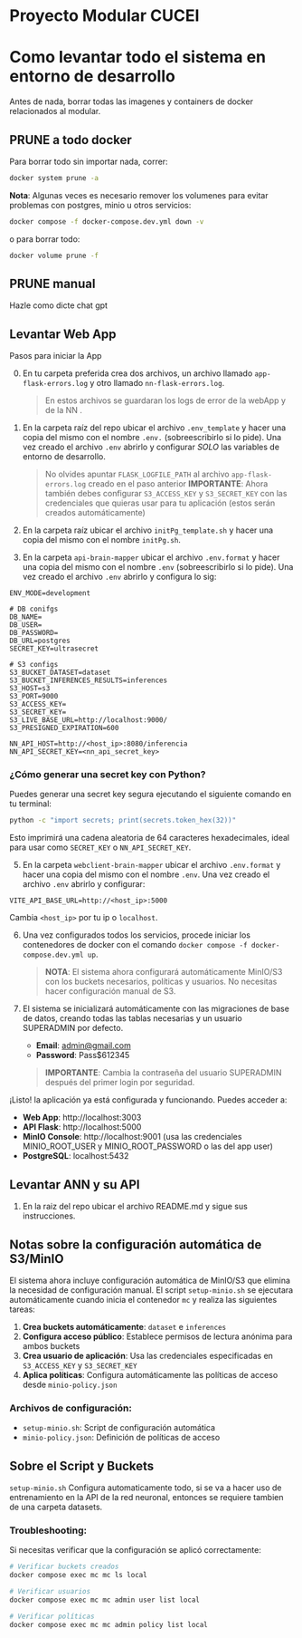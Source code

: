 # Proyecto Modular CUCEI

# Como levantar todo el sistema en entorno de desarrollo
Antes de nada, borrar todas las imagenes y containers de docker relacionados al modular.

## PRUNE a todo docker
Para borrar todo sin importar nada, correr: 
```sh
docker system prune -a
```
**Nota**: Algunas veces es necesario remover los volumenes para evitar problemas con postgres, minio u otros servicios:
```sh
docker compose -f docker-compose.dev.yml down -v
```
o para borrar todo:
```sh
docker volume prune -f
```

## PRUNE manual
Hazle como dicte chat gpt

## Levantar Web App
Pasos para iniciar la App

0. En tu carpeta preferida crea dos archivos, un archivo llamado `app-flask-errors.log` y otro llamado `nn-flask-errors.log`.
    > En estos archivos se guardaran los logs de error de la webApp y de la NN .

1. En la carpeta raíz del repo ubicar el archivo `.env_template` y hacer una copia del mismo con el nombre `.env.` (sobreescribirlo si lo pide). Una vez creado el archivo `.env` abrirlo y configurar *SOLO* las variables de entorno de desarrollo.
    > No olvides apuntar `FLASK_LOGFILE_PATH` al archivo `app-flask-errors.log` creado en el paso anterior
    > **IMPORTANTE**: Ahora también debes configurar `S3_ACCESS_KEY` y `S3_SECRET_KEY` con las credenciales que quieras usar para tu aplicación (estos serán creados automáticamente)

2. En la carpeta raíz ubicar el archivo `initPg_template.sh` y hacer una copia del mismo con el nombre `initPg.sh`.

3. En la carpeta `api-brain-mapper` ubicar el archivo `.env.format` y hacer una copia del mismo con el nombre `.env` (sobreescribirlo si lo pide). Una vez creado el archivo `.env` abrirlo y configura lo sig:
```env
ENV_MODE=development

# DB conifgs
DB_NAME=
DB_USER=
DB_PASSWORD=
DB_URL=postgres
SECRET_KEY=ultrasecret

# S3 configs
S3_BUCKET_DATASET=dataset
S3_BUCKET_INFERENCES_RESULTS=inferences
S3_HOST=s3
S3_PORT=9000
S3_ACCESS_KEY=
S3_SECRET_KEY=
S3_LIVE_BASE_URL=http://localhost:9000/
S3_PRESIGNED_EXPIRATION=600

NN_API_HOST=http://<host_ip>:8080/inferencia
NN_API_SECRET_KEY=<nn_api_secret_key>
``` 

### ¿Cómo generar una secret key con Python?

Puedes generar una secret key segura ejecutando el siguiente comando en tu terminal:

```sh
python -c "import secrets; print(secrets.token_hex(32))"
```

Esto imprimirá una cadena aleatoria de 64 caracteres hexadecimales, ideal para usar como `SECRET_KEY` o `NN_API_SECRET_KEY`.

5. En la carpeta `webclient-brain-mapper` ubicar el archivo `.env.format` y hacer una copia del mismo con el nombre `.env`. Una vez creado el archivo `.env` abrirlo y configurar:
```env
VITE_API_BASE_URL=http://<host_ip>:5000
```
Cambia `<host_ip>` por tu ip o `localhost`.


6. Una vez configurados todos los servicios, procede iniciar los contenedores de docker con el comando `docker compose -f docker-compose.dev.yml up`.
    > **NOTA**: El sistema ahora configurará automáticamente MinIO/S3 con los buckets necesarios, políticas y usuarios. No necesitas hacer configuración manual de S3.

7. El sistema se inicializará automáticamente con las migraciones de base de datos, creando todas las tablas necesarias y un usuario SUPERADMIN por defecto.
   - **Email**: admin@gmail.com  
   - **Password**: Pass$612345
   
   > **IMPORTANTE**: Cambia la contraseña del usuario SUPERADMIN después del primer login por seguridad.

¡Listo! la aplicación ya está configurada y funcionando. Puedes acceder a:
- **Web App**: http://localhost:3003
- **API Flask**: http://localhost:5000
- **MinIO Console**: http://localhost:9001 (usa las credenciales MINIO_ROOT_USER y MINIO_ROOT_PASSWORD o las del app user)
- **PostgreSQL**: localhost:5432

## Levantar ANN y su API
1. En la raiz del repo ubicar el archivo README.md y sigue sus instrucciones.


## Notas sobre la configuración automática de S3/MinIO

El sistema ahora incluye configuración automática de MinIO/S3 que elimina la necesidad de configuración manual. El script `setup-minio.sh` se ejecutara automáticamente cuando inicia el contenedor `mc` y realiza las siguientes tareas:

1. **Crea buckets automáticamente**: `dataset` e `inferences`
2. **Configura acceso público**: Establece permisos de lectura anónima para ambos buckets
3. **Crea usuario de aplicación**: Usa las credenciales especificadas en `S3_ACCESS_KEY` y `S3_SECRET_KEY`
4. **Aplica políticas**: Configura automáticamente las políticas de acceso desde `minio-policy.json`

### Archivos de configuración:
- `setup-minio.sh`: Script de configuración automática
- `minio-policy.json`: Definición de políticas de acceso

## Sobre el Script y Buckets
`setup-minio.sh` Configura automaticamente todo, si se va a hacer uso de entrenamiento en la API de la red neuronal, entonces se requiere tambien de una carpeta datasets.

### Troubleshooting:
Si necesitas verificar que la configuración se aplicó correctamente:
```bash
# Verificar buckets creados
docker compose exec mc mc ls local

# Verificar usuarios
docker compose exec mc mc admin user list local

# Verificar políticas
docker compose exec mc mc admin policy list local
```
